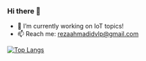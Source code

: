 ### Hi there 👋

- 🌱 I’m currently working on IoT topics!
- 📫 Reach me: rezaahmadidvlp@gmail.com

[![Top Langs](https://github-readme-stats.vercel.app/api/top-langs/?username=RezaAmd&layout=compact)](https://github.com/anuraghazra/github-readme-stats)
